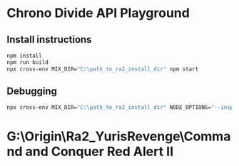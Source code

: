 # Chrono Divide API Playground

## Install instructions

```sh
npm install
npm run build
npx cross-env MIX_DIR="C:\path_to_ra2_install_dir" npm start
```

## Debugging

```sh
npx cross-env MIX_DIR="C:\path_to_ra2_install_dir" NODE_OPTIONS="--inspect" npm start
```

# G:\Origin\Ra2_YurisRevenge\Command and Conquer Red Alert II